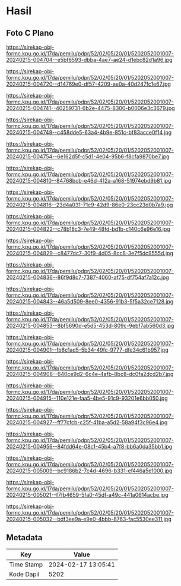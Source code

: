 # Hasil

## Foto C Plano

https://sirekap-obj-formc.kpu.go.id/17da/pemilu/pdpr/52/02/05/20/01/5202052001007-20240215-004704--e5bf6593-dbba-4ae7-ae24-d1ebc82d1a96.jpg

https://sirekap-obj-formc.kpu.go.id/17da/pemilu/pdpr/52/02/05/20/01/5202052001007-20240215-004720--d14769e0-df57-4209-ae0a-40d247fc1e67.jpg

https://sirekap-obj-formc.kpu.go.id/17da/pemilu/pdpr/52/02/05/20/01/5202052001007-20240215-004741--40259731-6b2e-4475-8300-b0006e3c3679.jpg

https://sirekap-obj-formc.kpu.go.id/17da/pemilu/pdpr/52/02/05/20/01/5202052001007-20240215-004748--c458dde5-63a4-4b9e-851c-bf83acce0f14.jpg

https://sirekap-obj-formc.kpu.go.id/17da/pemilu/pdpr/52/02/05/20/01/5202052001007-20240215-004754--6e162d5f-c5d1-4e04-95b6-f8cfa9870be7.jpg

https://sirekap-obj-formc.kpu.go.id/17da/pemilu/pdpr/52/02/05/20/01/5202052001007-20240215-004810--84768bcb-e46d-412a-a168-51974ebd9b81.jpg

https://sirekap-obj-formc.kpu.go.id/17da/pemilu/pdpr/52/02/05/20/01/5202052001007-20240215-004816--23d4a031-71c9-42d9-86e0-23cc23d0b7a9.jpg

https://sirekap-obj-formc.kpu.go.id/17da/pemilu/pdpr/52/02/05/20/01/5202052001007-20240215-004822--c78b18c3-7e49-48fd-bd1b-c140c6e96e16.jpg

https://sirekap-obj-formc.kpu.go.id/17da/pemilu/pdpr/52/02/05/20/01/5202052001007-20240215-004829--c8477dc7-30f9-4d05-8cc8-3e7f5dc9555d.jpg

https://sirekap-obj-formc.kpu.go.id/17da/pemilu/pdpr/52/02/05/20/01/5202052001007-20240215-004836--86f9d8c7-7387-4060-af75-df754af7a12c.jpg

https://sirekap-obj-formc.kpu.go.id/17da/pemilu/pdpr/52/02/05/20/01/5202052001007-20240215-004843--46a5d509-8ee0-4356-91b3-5f5a32ce7128.jpg

https://sirekap-obj-formc.kpu.go.id/17da/pemilu/pdpr/52/02/05/20/01/5202052001007-20240215-004853--8bf5690d-e5d5-453d-809c-9ebf7ab560d3.jpg

https://sirekap-obj-formc.kpu.go.id/17da/pemilu/pdpr/52/02/05/20/01/5202052001007-20240215-004901--fb8c1ad5-5b34-49fc-9777-dfe34c61b957.jpg

https://sirekap-obj-formc.kpu.go.id/17da/pemilu/pdpr/52/02/05/20/01/5202052001007-20240215-004908--640ce9d2-6c4e-4afb-8bc8-dc0fa2dcd2b7.jpg

https://sirekap-obj-formc.kpu.go.id/17da/pemilu/pdpr/52/02/05/20/01/5202052001007-20240215-004915--110e121e-faa5-4be5-91c9-93201e6bb050.jpg

https://sirekap-obj-formc.kpu.go.id/17da/pemilu/pdpr/52/02/05/20/01/5202052001007-20240215-004927--ff77cfcb-c25f-41ba-a5d2-58a94f3c96e4.jpg

https://sirekap-obj-formc.kpu.go.id/17da/pemilu/pdpr/52/02/05/20/01/5202052001007-20240215-004956--84fdd64e-08c1-45b4-a7f8-bb6a0da35bb1.jpg

https://sirekap-obj-formc.kpu.go.id/17da/pemilu/pdpr/52/02/05/20/01/5202052001007-20240215-005009--bc9186b2-7c4d-4696-b331-ef446a5e1000.jpg

https://sirekap-obj-formc.kpu.go.id/17da/pemilu/pdpr/52/02/05/20/01/5202052001007-20240215-005021--f7fb4659-5fa0-45df-a49c-441a0614acbe.jpg

https://sirekap-obj-formc.kpu.go.id/17da/pemilu/pdpr/52/02/05/20/01/5202052001007-20240215-005032--bdf3ee9a-e9e0-4bbb-8763-fac5530ee311.jpg


## Metadata

| Key        | Value               |
| ---------- | ------------------- |
| Time Stamp | 2024-02-17 13:05:41 |
| Kode Dapil | 5202                |



